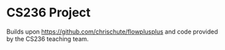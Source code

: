 # CS236 Project

Builds upon https://github.com/chrischute/flowplusplus and code provided by the CS236 teaching team.
